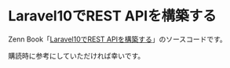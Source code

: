 # Laravel10でREST APIを構築する

Zenn Book「[Laravel10でREST APIを構築する](https://zenn.dev/arafipro/books/jpstock-trade-api)」のソースコードです。

購読時に参考にしていただければ幸いです。